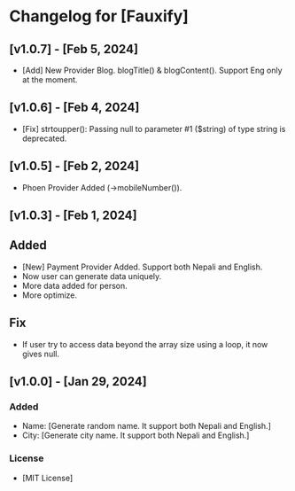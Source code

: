 # Changelog for [Fauxify]

## [v1.0.7] - [Feb 5, 2024]
- [Add] New Provider Blog. blogTitle() & blogContent(). Support Eng only at the moment.

## [v1.0.6] - [Feb 4, 2024]
- [Fix] strtoupper(): Passing null to parameter #1 ($string) of type string is deprecated.

## [v1.0.5] - [Feb 2, 2024]
- Phoen Provider Added (->mobileNumber()).

## [v1.0.3] - [Feb 1, 2024]

## Added
- [New] Payment Provider Added. Support both Nepali and English.
- Now user can generate data uniquely.
- More data added for person.
- More optimize.

## Fix
- If user try to access data beyond the array size using a loop, it now gives null.


## [v1.0.0] - [Jan 29, 2024]

### Added
- Name: [Generate random name. It support both Nepali and English.]
- City: [Generate city name. It support both Nepali and English.]

### License
- [MIT License]
